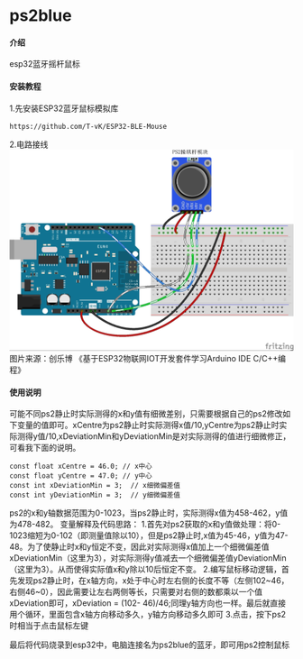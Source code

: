 # ps2blue

#### 介绍
esp32蓝牙摇杆鼠标


#### 安装教程

1.先安装ESP32蓝牙鼠标模拟库
```
https://github.com/T-vK/ESP32-BLE-Mouse
```

2.电路接线
![输入图片说明](15.PS2%E6%93%8D%E7%BA%B5%E6%9D%86%E5%AE%9E%E9%AA%8C_bb.jpg)
图片来源：创乐博 《基于ESP32物联网IOT开发套件学习Arduino IDE C/C++编程》

#### 使用说明

可能不同ps2静止时实际测得的x和y值有细微差别，只需要根据自己的ps2修改如下变量的值即可​。xCentre为ps2静止时实际测得x值/10,yCentre为ps2静止时实际测得y值/10,xDeviationMin和yDeviationMin是对实际测得的值进行细微修正，可看我下面的说明。

```
const float xCentre = 46.0; // x中心
const float yCentre = 47.0; // y中心
const int xDeviationMin = 3;  // x细微偏差值
const int yDeviationMin = 3;  // y细微偏差值
```

ps2的x和y轴数据范围为0-1023，当ps2静止时，实际测得x值为458-462，y值为478-482。
变量解释及代码思路：
1.首先对ps2获取的x和y值做处理：将0-1023缩短为0-102（即测量值除以10），但是ps2静止时,x值为45-46，y值为47-48。为了使静止时x和y恒定不变，因此对实际测得x值加上一个细微偏差值xDeviationMin（这里为3），对实际测得y值减去一个细微偏差值yDeviationMin（这里为3）。从而使得实际值x和y除以10后恒定不变。
2.编写鼠标移动逻辑，首先发现ps2静止时，在x轴方向，x处于中心时左右侧的长度不等（左侧102~46，右侧46~0），因此需要让左右两侧等长，只需要对右侧的数都乘以一个值xDeviation即可，xDeviation = (102- 46)/46;同理y轴方向也一样。最后就直接用个循环，里面包含x轴方向移动多久，y轴方向移动多久即可
3.点击，按下ps2时相当于点击鼠标左键

最后将代码烧录到esp32中，电脑连接名为ps2blue的蓝牙，即可用ps2控制鼠标

